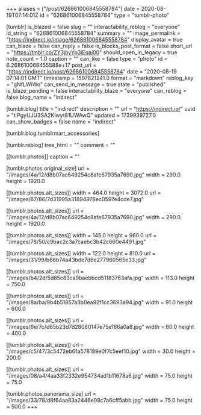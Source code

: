 +++
aliases = ["/post/626861006845558784"]
date = 2020-08-19T07:14:01Z
id = "626861006845558784"
type = "tumblr-photo"

[tumblr]
is_blazed = false
slug = ""
interactability_reblog = "everyone"
id_string = "626861006845558784"
summary = ""
image_permalink = "https://indirect.io/image/626861006845558784"
display_avatar = true
can_blaze = false
can_reply = false
is_blocks_post_format = false
short_url = "https://tmblr.co/ZY3jbyYp3iEqai00"
should_open_in_legacy = true
note_count = 1.0
caption = ""
can_like = false
type = "photo"
id = 6.268610068455588e+17
post_url = "https://indirect.io/post/626861006845558784"
date = "2020-08-19 07:14:01 GMT"
timestamp = 1597821241.0
format = "markdown"
reblog_key = "gNfLWiWo"
can_send_in_message = true
state = "published"
is_blaze_pending = false
interactability_blaze = "everyone"
can_reblog = false
blog_name = "indirect"

[tumblr.blog]
title = "indirect"
description = ""
url = "https://indirect.io/"
uuid = "t:PgyUJU3SA2Klwyt81UWAwQ"
updated = 1739939727.0
can_show_badges = false
name = "indirect"

[tumblr.blog.tumblrmart_accessories]

[tumblr.reblog]
tree_html = ""
comment = ""

[[tumblr.photos]]
caption = ""

[tumblr.photos.original_size]
url = "/images/4a/12/d8b07ac649254c8afe67935a7690.jpg"
width = 290.0
height = 1920.0

[[tumblr.photos.alt_sizes]]
width = 464.0
height = 3072.0
url = "/images/67/86/7d31995a31894978ec0597e4cde7.jpg"

[[tumblr.photos.alt_sizes]]
url = "/images/4a/12/d8b07ac649254c8afe67935a7690.jpg"
width = 290.0
height = 1920.0

[[tumblr.photos.alt_sizes]]
width = 145.0
height = 960.0
url = "/images/78/50/c9bac2c3a7caebc3b42c660e4491.jpg"

[[tumblr.photos.alt_sizes]]
width = 122.0
height = 810.0
url = "/images/31/99/b66b74a43bde7d6e277960565e33.jpg"

[[tumblr.photos.alt_sizes]]
url = "/images/b4/2d/5d85c83ca9baebbcd51183763afa.jpg"
width = 113.0
height = 750.0

[[tumblr.photos.alt_sizes]]
url = "/images/8a/ba/9b4b51857a3b0ea92f1cc3693a94.jpg"
width = 91.0
height = 600.0

[[tumblr.photos.alt_sizes]]
url = "/images/6e/7c/d65b23d7d28080147e75e186a0a8.jpg"
width = 60.0
height = 400.0

[[tumblr.photos.alt_sizes]]
url = "/images/c5/47/3c5472eb61a578189e0f7c5eef10.jpg"
width = 30.0
height = 200.0

[[tumblr.photos.alt_sizes]]
url = "/images/08/a4/4aa33f2332e954734ad1b11678a6.jpg"
width = 75.0
height = 75.0

[tumblr.photos.panorama_size]
url = "/images/33/78/d8f64aa83a2446e08c7a6cff5abb.jpg"
width = 75.0
height = 500.0
+++
